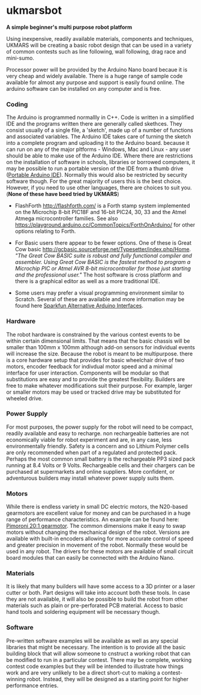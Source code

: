 # ukmarsbot

__A simple beginner's multi purpose robot platform__

Using inexpensive, readily available materials, components and techniques, UKMARS will be creating a basic robot design that can be used in a variety of common contests such as line following, wall following, drag race and mini-sumo.

Processor power will be provided by the Arduino Nano board becaue it is very cheap and widely available. There is a huge range of sample code available for almost any purpose and support is easily found online. The arduino software can be installed on any computer and is free.

### Coding
The Arduino is programmed normallly in C++. Code is written in a simplified IDE and the programs written there are generally called skethces. They consist usually of a single file, a 'sketch', made up of a number of functions and associated variables. The Arduino IDE takes care of turning the sketch into a complete program and uploading it to the Arduino board. because it can run on any of the major pltforms - Windows, Mac and Linux - any user should be able to make use of the Arduino IDE. Where there are restrictions on the installation of software in schools, libraries or borrowed computers, it may be possible to run a portable version of the IDE from a thumb drive ([Portable Arduino IDE](https://www.arduino.cc/en/Guide/PortableIDE)). Normally this would also be restricted by security software though.  For the great majority of users this is the best choice. However, if you need to use other languages, there are choices to suit you. (__None of these have beed tried by UKMARS__)

* FlashForth http://flashforth.com/ is a Forth stamp system implemented on the Microchip 8-bit PIC18F and 16-bit PIC24, 30, 33 and the Atmel Atmega microcontroller families. See also https://playground.arduino.cc/CommonTopics/ForthOnArduino/ for other options relating to Forth.

* For Basic users there appear to be fewer options. One of these is Great Cow basic http://gcbasic.sourceforge.net/Typesetter/index.php/Home. _"The  Great Cow BASIC suite is robust and fully functional compiler and assembler.   Using Great Cow BASIC is the fastest method to program a Microchip PIC or Atmel AVR 8-bit microcontroller for those just starting and the professional user."_  The host software is cross platform and there is a graphical editor as well as a more traditional IDE.

* Some users may prefer a visual programming environment similar to Scratch. Several of these are available and more information may be found here [Sparkfun Alternative Arduino Interfaces](https://learn.sparkfun.com/tutorials/alternative-arduino-interfaces/all).

### Hardware

The robot hardware is constrained by the various contest events to be within certain dimensional limits. That means that the basic chassis will be smaller than 100mm x 100mm although add-on sensors for individual events will increase the size. Because the robot is meant to be multipurpose. there is a core hardware setup that provides for basic wheelchair drive of two motors, encoder feedback for indivdual motor speed and a minimal interface for user interaction. Components will be modular so that substitutions are easy and to provide the greatest flexibility. Builders are free to make whatever modifications suit their purpose. For example, larger or smaller motors may be used or tracked drive may be substituted for wheeled drive.

### Power Supply

For most purposes, the power supply for the robot will need to be compact, readily available and easy to recharge. non rechargeable batteries are not economically viable for robot experiment and are, in any case, less environmentally friendly. Safety is a concern and so Lithium Polymer cells are only recommended when part of a regulated and protected pack. Perhaps the most common small battery is the rechargeable PP3 sized pack running at 8.4 Volts or 9 Volts. Rechargeable cells and their chargers can be purchased at supermarkets and online suppliers. More confident, or adventurous builders may install whatever power supply suits them.

### Motors

While there is endless variety in small DC electric motors, the N20-based gearmotors are excellent value for money and can be purchased in a huge range of performance characteristics. An example can be found here: [Pimoroni 20:1 gearmotor](https://shop.pimoroni.com/products/micro-metal-gearmotor-extended-back-shaft?variant=32587847050). The common dimensions make it easy to swap motors without changing the mechanical design of the robot. Versions are available with built-in encoders allowing for more accurate control of speed and greater precision in movement of the robot. Normally these would be used in any robot. The drivers for these motors are available of small circuit board modules that can easily be connected with the Arduino Nano.

### Materials

It is likely that many builders will have some access to a 3D printer or a laser cutter or both. Part designs will take into account both these tools. In case they are not available, it will also be possible to build the robot from other materials such as plain or pre-perforated PCB material. Access to basic hand tools and soldering equipment will be necessary though.

### Software

Pre-written software examples will be available as well as any special libraries that might be necessary. The intention is to provide all the basic building block that will allow someone to cnstruct a working robot that can be modified to run in a particular contest. There may be complete, working contest code examples but they will be intended to illustrate how things work and are very unlikely to be a direct short-cut to making a contest-winning robot. Instead, they will be designed as a starting point for higher performance entries.
